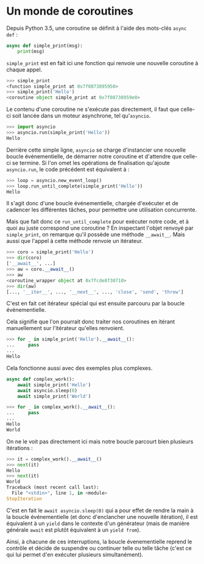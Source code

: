 # Un monde de coroutines

Depuis Python 3.5, une coroutine se définit à l'aide des mots-clés `async def` :

```python
async def simple_print(msg):
    print(msg)
```

`simple_print` est en fait ici une fonction qui renvoie une nouvelle coroutine à chaque appel.

```python
>>> simple_print
<function simple_print at 0x7f0873895950>
>>> simple_print('Hello')
<coroutine object simple_print at 0x7f08738959e0>
```

Le contenu d'une coroutine ne s'exécute pas directement, il faut que celle-ci soit lancée dans un moteur asynchrone, tel qu'`asyncio`.

```python
>>> import asyncio
>>> asyncio.run(simple_print('Hello'))
Hello
```

Derrière cette simple ligne, `asyncio` se charge d'instancier une nouvelle boucle événementielle, de démarrer notre coroutine et d'attendre que celle-ci se termine.
Si l'on omet les opérations de finalisation qu'ajoute `asyncio.run`, le code précédent est équivalent à :

```python
>>> loop = asyncio.new_event_loop()
>>> loop.run_until_complete(simple_print('Hello'))
Hello
```

Il s'agit donc d'une boucle événementielle, chargée d'exécuter et de cadencer les différentes tâches, pour permettre une utilisation concurrente.

Mais que fait donc ce `run_until_complete` pour exécuter notre code, et à quoi au juste correspond une coroutine ?
En inspectant l'objet renvoyé par `simple_print`, on remarque qu'il possède une méthode `__await__`.
Mais aussi que l'appel à cette méthode renvoie un itérateur.

```python
>>> coro = simple_print('Hello')
>>> dir(coro)
['__await__', ...]
>>> aw = coro.__await__()
>>> aw
<coroutine_wrapper object at 0x7fcde8f30710>
>>> dir(aw)
[..., '__iter__', ..., '__next__', ..., 'close', 'send', 'throw']
```

C'est en fait cet itérateur spécial qui est ensuite parcouru par la boucle événementielle.

Cela signifie que l'on pourrait donc traiter nos coroutines en itérant manuellement sur l'itérateur qu'elles renvoient.

```python
>>> for _ in simple_print('Hello').__await__():
...     pass
... 
Hello
```

Cela fonctionne aussi avec des exemples plus complexes.

```python
async def complex_work():
    await simple_print('Hello')
    await asyncio.sleep(0)
    await simple_print('World')
```

```python
>>> for _ in complex_work().__await__():
...     pass
... 
Hello
World
```

On ne le voit pas directement ici mais notre boucle parcourt bien plusieurs itérations :

```python
>>> it = complex_work().__await__()
>>> next(it)
Hello
>>> next(it)
World
Traceback (most recent call last):
  File "<stdin>", line 1, in <module>
StopIteration
```

C'est en fait le `await asyncio.sleep(0)` qui a pour effet de rendre la main à la boucle événementielle (et donc d'enclancher une nouvelle itération), il est équivalent à un `yield` dans le contexte d'un générateur (mais de manière générale `await` est plutôt équivalent à un `yield from`).

Ainsi, à chacune de ces interruptions, la boucle évenementielle reprend le contrôle et décide de suspendre ou continuer telle ou telle tâche (c'est ce qui lui permet d'en exécuter plusieurs simultanément).
